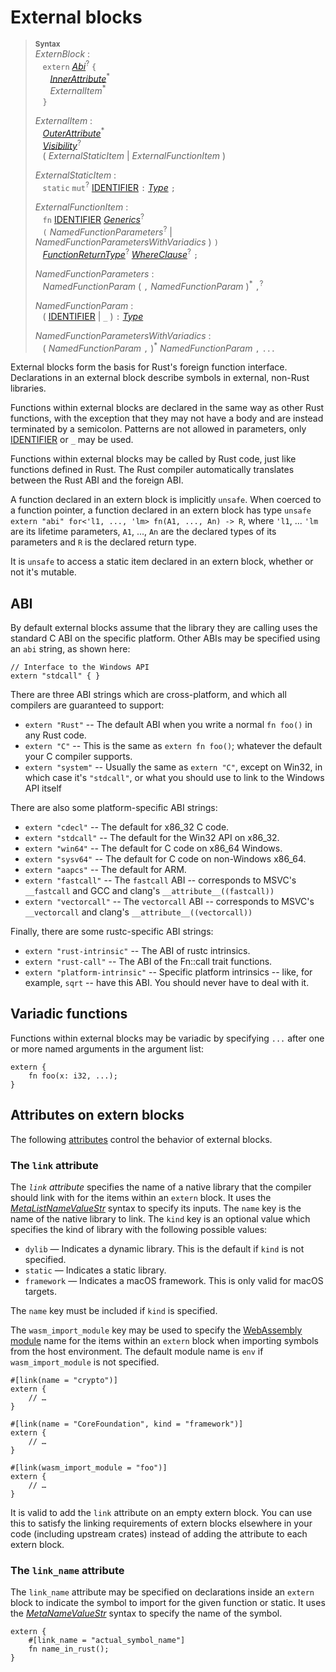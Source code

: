 # External blocks

> **<sup>Syntax</sup>**\
> _ExternBlock_ :\
> &nbsp;&nbsp; `extern` [_Abi_]<sup>?</sup> `{`\
> &nbsp;&nbsp; &nbsp;&nbsp; [_InnerAttribute_]<sup>\*</sup>\
> &nbsp;&nbsp; &nbsp;&nbsp; _ExternalItem_<sup>\*</sup>\
> &nbsp;&nbsp; `}`
>
> _ExternalItem_ :\
> &nbsp;&nbsp; [_OuterAttribute_]<sup>\*</sup>\
> &nbsp;&nbsp; [_Visibility_]<sup>?</sup>\
> &nbsp;&nbsp; ( _ExternalStaticItem_ | _ExternalFunctionItem_ )
>
> _ExternalStaticItem_ :\
> &nbsp;&nbsp; `static` `mut`<sup>?</sup> [IDENTIFIER] `:` [_Type_] `;`
>
> _ExternalFunctionItem_ :\
> &nbsp;&nbsp; `fn` [IDENTIFIER]&nbsp;[_Generics_]<sup>?</sup>\
> &nbsp;&nbsp; `(` _NamedFunctionParameters_<sup>?</sup> | _NamedFunctionParametersWithVariadics_ ) `)`\
> &nbsp;&nbsp; [_FunctionReturnType_]<sup>?</sup> [_WhereClause_]<sup>?</sup> `;`
>
> _NamedFunctionParameters_ :\
> &nbsp;&nbsp; _NamedFunctionParam_ ( `,` _NamedFunctionParam_ )<sup>\*</sup> `,`<sup>?</sup>
>
> _NamedFunctionParam_ :\
> &nbsp;&nbsp; ( [IDENTIFIER] | `_` ) `:` [_Type_]
>
> _NamedFunctionParametersWithVariadics_ :\
> &nbsp;&nbsp; ( _NamedFunctionParam_ `,` )<sup>\*</sup> _NamedFunctionParam_ `,` `...`

External blocks form the basis for Rust's foreign function interface.
Declarations in an external block describe symbols in external, non-Rust
libraries.

Functions within external blocks are declared in the same way as other Rust
functions, with the exception that they may not have a body and are instead
terminated by a semicolon. Patterns are not allowed in parameters, only
[IDENTIFIER] or `_` may be used.

Functions within external blocks may be called by Rust code, just like
functions defined in Rust. The Rust compiler automatically translates between
the Rust ABI and the foreign ABI.

A function declared in an extern block is implicitly `unsafe`. When coerced to
a function pointer, a function declared in an extern block has type `unsafe
extern "abi" for<'l1, ..., 'lm> fn(A1, ..., An) -> R`, where `'l1`, ... `'lm`
are its lifetime parameters, `A1`, ..., `An` are the declared types of its
parameters and `R` is the declared return type.

It is `unsafe` to access a static item declared in an extern block, whether or
not it's mutable.

## ABI

By default external blocks assume that the library they are calling uses the
standard C ABI on the specific platform. Other ABIs may be specified using an
`abi` string, as shown here:

```rust,ignore
// Interface to the Windows API
extern "stdcall" { }
```

There are three ABI strings which are cross-platform, and which all compilers
are guaranteed to support:

* `extern "Rust"` -- The default ABI when you write a normal `fn foo()` in any
  Rust code.
* `extern "C"` -- This is the same as `extern fn foo()`; whatever the default
  your C compiler supports.
* `extern "system"` -- Usually the same as `extern "C"`, except on Win32, in
  which case it's `"stdcall"`, or what you should use to link to the Windows
  API itself

There are also some platform-specific ABI strings:

* `extern "cdecl"` -- The default for x86\_32 C code.
* `extern "stdcall"` -- The default for the Win32 API on x86\_32.
* `extern "win64"` -- The default for C code on x86\_64 Windows.
* `extern "sysv64"` -- The default for C code on non-Windows x86\_64.
* `extern "aapcs"` -- The default for ARM.
* `extern "fastcall"` -- The `fastcall` ABI -- corresponds to MSVC's
  `__fastcall` and GCC and clang's `__attribute__((fastcall))`
* `extern "vectorcall"` -- The `vectorcall` ABI -- corresponds to MSVC's
  `__vectorcall` and clang's `__attribute__((vectorcall))`

Finally, there are some rustc-specific ABI strings:

* `extern "rust-intrinsic"` -- The ABI of rustc intrinsics.
* `extern "rust-call"` -- The ABI of the Fn::call trait functions.
* `extern "platform-intrinsic"` -- Specific platform intrinsics -- like, for
  example, `sqrt` -- have this ABI. You should never have to deal with it.

## Variadic functions

Functions within external blocks may be variadic by specifying `...` after one
or more named arguments in the argument list:

```rust,ignore
extern {
    fn foo(x: i32, ...);
}
```

## Attributes on extern blocks

The following [attributes] control the behavior of external blocks.

### The `link` attribute

The *`link` attribute* specifies the name of a native library that the
compiler should link with for the items within an `extern` block. It uses the
[_MetaListNameValueStr_] syntax to specify its inputs. The `name` key is the
name of the native library to link. The `kind` key is an optional value which
specifies the kind of library with the following possible values:

- `dylib` — Indicates a dynamic library. This is the default if `kind` is not
  specified.
- `static` — Indicates a static library.
- `framework` — Indicates a macOS framework. This is only valid for macOS
  targets.

The `name` key must be included if `kind` is specified.

The `wasm_import_module` key may be used to specify the [WebAssembly module]
name for the items within an `extern` block when importing symbols from the
host environment. The default module name is `env` if `wasm_import_module` is
not specified.

```rust,ignore
#[link(name = "crypto")]
extern {
    // …
}

#[link(name = "CoreFoundation", kind = "framework")]
extern {
    // …
}

#[link(wasm_import_module = "foo")]
extern {
    // …
}
```

It is valid to add the `link` attribute on an empty extern block. You can use
this to satisfy the linking requirements of extern blocks elsewhere in your
code (including upstream crates) instead of adding the attribute to each extern
block.

### The `link_name` attribute

The `link_name` attribute may be specified on declarations inside an `extern`
block to indicate the symbol to import for the given function or static. It
uses the [_MetaNameValueStr_] syntax to specify the name of the symbol.

```rust,ignore
extern {
    #[link_name = "actual_symbol_name"]
    fn name_in_rust();
}
```

[IDENTIFIER]: identifiers.html
[WebAssembly module]: https://webassembly.github.io/spec/core/syntax/modules.html
[_Abi_]: items/functions.html
[_FunctionParam_]: items/functions.html
[_FunctionParameters_]: items/functions.html
[_FunctionReturnType_]: items/functions.html
[_Generics_]: items/generics.html
[_InnerAttribute_]: attributes.html
[_MetaListNameValueStr_]: attributes.html#meta-item-attribute-syntax
[_MetaNameValueStr_]: attributes.html#meta-item-attribute-syntax
[_OuterAttribute_]: attributes.html
[_Type_]: types.html#type-expressions
[_Visibility_]: visibility-and-privacy.html
[_WhereClause_]: items/generics.html#where-clauses
[attributes]: attributes.html
